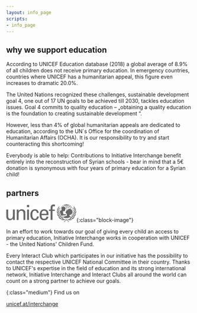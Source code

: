 ```yaml
---
layout: info_page
scripts:
- info_page
---
```


## why we support education

According to UNICEF Education database (2018) a global average of 8.9% of all children does not receive primary education. In emergency countries, countries where UNICEF has a humanitarian appeal, this figure even increases to dramatic 20.0%.

The United Nations recognized these challenges, sustainable development goal 4, one out of 17 UN goals to be achieved till 2030, tackles education issues. Goal 4 commits to quality education – „obtaining a quality education is the foundation to creating sustainable development “.

However, less than 4% of global humanitarian appeals are dedicated to education, according to the UN´s Office for the coordination of Humanitarian Affairs (OCHA). It is our responsibility to try and start counteracting this shortcoming!

Everybody is able to help: Contributions to Initiative Interchange benefit entirely into the reconstruction of Syrian schools - bear in mind that a 5€ donation is synonymous with four years of primary education for a Syrian child!

## partners

![unicef](assets/images/philantropy/unicef.svg){:class="block-image"}

In an effort to work towards our goal of giving every child an access to primary education, Initiative Interchange works in cooperation with UNICEF - the United Nations' Children Fund.

Every Interact Club which participates in our initiative has the possibility to contact the respective UNICEF National Committee in their country. Thanks to UNICEF's expertise in the field of education and its strong international network, Initiative Interchange and Interact Clubs all around the world can count on a strong partner to achieve our goals.

{:class="medium"}
Find us on

[unicef.at/interchange](https://unicef.at/interchange)